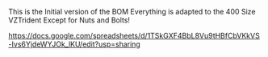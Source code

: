 This is the Initial version of the BOM Everything is adapted to the 400 Size VZTrident Except for Nuts and Bolts!

https://docs.google.com/spreadsheets/d/1TSkGXF4BbL8Vu9tHBfCbVKkVS-Ivs6YjdeWYJOk_lKU/edit?usp=sharing
